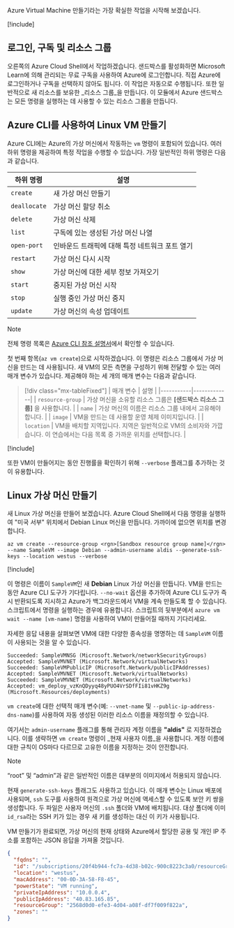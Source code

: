 Azure Virtual Machine 만들기라는 가장 확실한 작업을 시작해 보겠습니다.

<!-- Activate the sandbox -->
[!include[](../../../includes/azure-sandbox-activate.md)]

## <a name="logins-subscriptions-and-resource-groups"></a>로그인, 구독 및 리소스 그룹

오른쪽의 Azure Cloud Shell에서 작업하겠습니다. 샌드박스를 활성화하면 Microsoft Learn에 의해 관리되는 무료 구독을 사용하여 Azure에 로그인합니다. 직접 Azure에 로그인하거나 구독을 선택하지 않아도 됩니다. 이 작업은 자동으로 수행됩니다. 또한 일반적으로 새 리소스를 보유한 _리소스 그룹_을 만듭니다. 이 모듈에서 Azure 샌드박스는 모든 명령을 실행하는 데 사용할 수 있는 리소스 그룹을 만듭니다.

## <a name="create-a-linux-vm-with-the-azure-cli"></a>Azure CLI를 사용하여 Linux VM 만들기

Azure CLI에는 Azure의 가상 머신에서 작동하는 `vm` 명령이 포함되어 있습니다. 여러 하위 명령을 제공하여 특정 작업을 수행할 수 있습니다. 가장 일반적인 하위 명령은 다음과 같습니다.

| 하위 명령 | 설명 |
|-------------|-------------|
| `create`    | 새 가상 머신 만들기 |
| `deallocate` | 가상 머신 할당 취소 |
| `delete` | 가상 머신 삭제 |
| `list` | 구독에 있는 생성된 가상 머신 나열 |
| `open-port` | 인바운드 트래픽에 대해 특정 네트워크 포트 열기 |
| `restart` | 가상 머신 다시 시작 |
| `show` | 가상 머신에 대한 세부 정보 가져오기 |
| `start` | 중지된 가상 머신 시작 |
| `stop` | 실행 중인 가상 머신 중지 |
| `update` | 가상 머신의 속성 업데이트 |

> [!NOTE]
> 전체 명령 목록은 [Azure CLI 참조 설명서](https://docs.microsoft.com/cli/azure/reference-index?view=azure-cli-latest)에서 확인할 수 있습니다.

첫 번째 항목(`az vm create`)으로 시작하겠습니다. 이 명령은 리소스 그룹에서 가상 머신을 만드는 데 사용됩니다. 새 VM의 모든 측면을 구성하기 위해 전달할 수 있는 여러 매개 변수가 있습니다. 제공해야 하는 세 개의 매개 변수는 다음과 같습니다.

> [!div class="mx-tableFixed"]
> | 매개 변수 | 설명 |
> |-----------|-------------|
> | `resource-group` | 가상 머신을 소유할 리소스 그룹은 **<rgn>[샌드박스 리소스 그룹]</rgn>** 을 사용합니다. |
> | `name` | 가상 머신의 이름은 리소스 그룹 내에서 고유해야 합니다. |
> | `image` | VM을 만드는 데 사용할 운영 체제 이미지입니다. |
> | `location` | VM을 배치할 지역입니다. 지역은 일반적으로 VM의 소비자와 가깝습니다. 이 연습에서는 다음 목록 중 가까운 위치를 선택합니다. |

<!-- Resource selection -->
[!include[](../../../includes/azure-sandbox-regions-first-mention-note.md)]

또한 VM이 만들어지는 동안 진행률을 확인하기 위해 `--verbose` 플래그를 추가하는 것이 유용합니다. 

## <a name="create-a-linux-virtual-machine"></a>Linux 가상 머신 만들기

새 Linux 가상 머신을 만들어 보겠습니다. Azure Cloud Shell에서 다음 명령을 실행하여 "미국 서부" 위치에서 Debian Linux 머신을 만듭니다. 가까이에 없으면 위치를 변경합니다.

```azurecli
az vm create --resource-group <rgn>[Sandbox resource group name]</rgn> --name SampleVM --image Debian --admin-username aldis --generate-ssh-keys --location westus --verbose 
```

[!include[](../../../includes/azure-cloudshell-copy-paste-tip.md)]


이 명령은 이름이 `SampleVM`인 새 **Debian** Linux 가상 머신을 만듭니다. VM을 만드는 동안 Azure CLI 도구가 기다립니다. `--no-wait` 옵션을 추가하여 Azure CLI 도구가 즉시 반환되도록 지시하고 Azure가 백그라운드에서 VM을 계속 만들도록 할 수 있습니다. 스크립트에서 명령을 실행하는 경우에 유용합니다. 스크립트의 뒷부분에서 `azure vm wait --name [vm-name]` 명령을 사용하여 VM이 만들어질 때까지 기다리세요.

자세한 응답 내용을 살펴보면 VM에 대한 다양한 종속성을 명명하는 데 `SampleVM` 이름이 사용되는 것을 알 수 있습니다.

```output
Succeeded: SampleVMNSG (Microsoft.Network/networkSecurityGroups)
Accepted: SampleVMVNET (Microsoft.Network/virtualNetworks)
Succeeded: SampleVMPublicIP (Microsoft.Network/publicIPAddresses)
Accepted: SampleVMVNET (Microsoft.Network/virtualNetworks)
Succeeded: SampleVMVNET (Microsoft.Network/virtualNetworks)
Accepted: vm_deploy_vzKnQDyyq48yPUO4VrSDfFIi81vHKZ9g (Microsoft.Resources/deployments)
```

`vm create`에 대한 선택적 매개 변수(예: `--vnet-name` 및 `--public-ip-address-dns-name`)를 사용하여 자동 생성된 이러한 리소스 이름을 재정의할 수 있습니다.

여기서는 `admin-username` 플래그를 통해 관리자 계정 이름을 **"aldis"** 로 지정하겠습니다. 이를 생략하면 `vm create` 명령이 _현재 사용자 이름_을 사용합니다. 계정 이름에 대한 규칙이 OS마다 다르므로 고유한 이름을 지정하는 것이 안전합니다. 

> [!NOTE]
> “root” 및 “admin”과 같은 일반적인 이름은 대부분의 이미지에서 허용되지 않습니다.

현재 `generate-ssh-keys` 플래그도 사용하고 있습니다. 이 매개 변수는 Linux 배포에 사용되며, `ssh` 도구를 사용하여 원격으로 가상 머신에 액세스할 수 있도록 보안 키 쌍을 생성합니다. 두 파일은 사용자 머신의 `.ssh` 폴더와 VM에 배치됩니다. 대상 폴더에 이미 `id_rsa`라는 SSH 키가 있는 경우 새 키를 생성하는 대신 이 키가 사용됩니다.

VM 만들기가 완료되면, 가상 머신의 현재 상태와 Azure에서 할당한 공용 및 개인 IP 주소를 포함하는 JSON 응답을 가져올 것입니다.

```json
{
  "fqdns": "",
  "id": "/subscriptions/20f4b944-fc7a-4d38-b02c-900c8223c3a0/resourceGroups/2568d0d0-efe3-4d04-a08f-df7f009f822a/providers/Microsoft.Compute/virtualMachines/SampleVM",
  "location": "westus",
  "macAddress": "00-0D-3A-58-F8-45",
  "powerState": "VM running",
  "privateIpAddress": "10.0.0.4",
  "publicIpAddress": "40.83.165.85",
  "resourceGroup": "2568d0d0-efe3-4d04-a08f-df7f009f822a",
  "zones": ""
}
```
